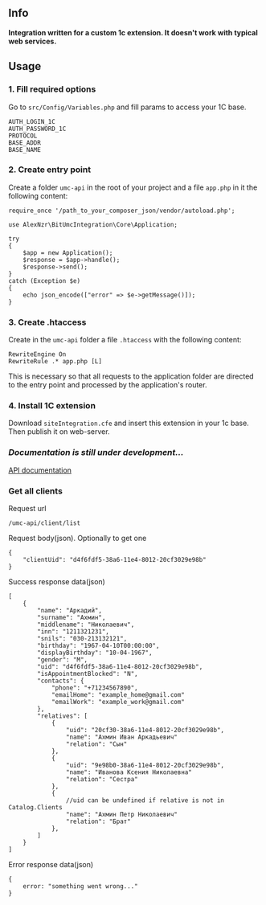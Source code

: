 ## **Info**
**Integration written for a custom 1c extension. It doesn't work with typical web services.**

## Usage

### 1. Fill required options
Go to `src/Config/Variables.php` and fill params to access your 1C base.
```
AUTH_LOGIN_1C
AUTH_PASSWORD_1C
PROTOCOL
BASE_ADDR
BASE_NAME
```

### 2. Create entry point
Create a folder `umc-api` in the root of your project and a file `app.php` in it  the following content:
```
require_once '/path_to_your_composer_json/vendor/autoload.php';

use AlexNzr\BitUmcIntegration\Core\Application;

try
{
    $app = new Application();
    $response = $app->handle();
    $response->send();
}
catch (Exception $e)
{
    echo json_encode(["error" => $e->getMessage()]);
}
```

### 3. Create .htaccess
Create in the `umc-api` folder a file `.htaccess` with the following content:
```
RewriteEngine On
RewriteRule .* app.php [L]
```
This is necessary so that all requests to the application folder are directed to the entry point and processed by the application's router.

### 4. Install 1C extension
Download `siteIntegration.cfe` and insert this extension in your 1c base.
Then publish it on web-server.

### ***Documentation is still under development...***

[API documentation](https://app.swaggerhub.com/apis-docs/alex-nzr/Bit-umc-integration/1.0.0#/)


### Get all clients
Request url
```
/umc-api/client/list
```
Request body(json). Optionally to get one
```
{
    "clientUid": "d4f6fdf5-38a6-11e4-8012-20cf3029e98b"
}
```

Success response data(json)
```
[
    {
        "name": "Аркадий",
        "surname": "Ахмин",
        "middlename": "Николаевич",
        "inn": "1211321231",
        "snils": "030-213132121",
        "birthday": "1967-04-10T00:00:00",
        "displayBirthday": "10-04-1967",
        "gender": "M",
        "uid": "d4f6fdf5-38a6-11e4-8012-20cf3029e98b",
        "isAppointmentBlocked": "N",
        "contacts": {
            "phone": "+71234567890",
            "emailHome": "example_home@gmail.com"
            "emailWork": "example_work@gmail.com"
        },
        "relatives": [
            {
                "uid": "20cf30-38a6-11e4-8012-20cf3029e98b",
                "name": "Ахмин Иван Аркадьевич"
                "relation": "Сын"
            },
            {
                "uid": "9e98b0-38a6-11e4-8012-20cf3029e98b",
                "name": "Иванова Ксения Николаевна"
                "relation": "Сестра"
            },
            {
                //uid can be undefined if relative is not in Catalog.Clients
                "name": "Ахмин Петр Николаевич"
                "relation": "Брат"
            },
        ]
    }
]
```

Error response data(json)
```
{
    error: "something went wrong..."
}
```